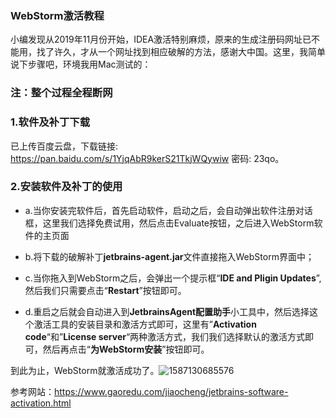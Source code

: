 ### WebStorm激活教程

小编发现从2019年11月份开始，IDEA激活特别麻烦，原来的生成注册码网址已不能用，找了许久，才从一个网址找到相应破解的方法，感谢大中国。这里，我简单说下步骤吧，环境我用Mac测试的：

### 注：整个过程全程断网

### 1.软件及补丁下载

已上传百度云盘，下载链接: https://pan.baidu.com/s/1YjqAbR9kerS21TkjWQywiw  密码: 23qo。

### 2.安装软件及补丁的使用

* a.当你安装完软件后，首先启动软件，启动之后，会自动弹出软件注册对话框，这里我们选择免费试用，然后点击Evaluate按钮，之后进入WebStorm软件的主页面
* b.将下载的破解补丁**jetbrains-agent.jar**文件直接拖入WebStorm界面中；

* c.当你拖入到WebStorm之后，会弹出一个提示框“**IDE and Pligin Updates**”,然后我们只需要点击“**Restart**”按钮即可。
* d.重启之后就会自动进入到**JetbrainsAgent配置助手**小工具中，然后选择这个激活工具的安装目录和激活方式即可，这里有”**Activation code**“和”**License server**“两种激活方式，我们我们选择默认的激活方式即可，然后再点击“**为WebStorm安装**”按钮即可。

到此为止，WebStorm就激活成功了。![1587130685576](/Users/mc/Downloads/1587130685576.jpg)

参考网站：https://www.gaoredu.com/jiaocheng/jetbrains-software-activation.html